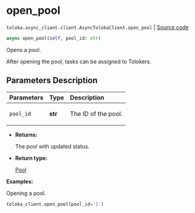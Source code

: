 # open_pool
`toloka.async_client.client.AsyncTolokaClient.open_pool` | [Source code](https://github.com/Toloka/toloka-kit/blob/v1.1.4/src/async_client/client.py#L0)

```python
async open_pool(self, pool_id: str)
```

Opens a pool.


After opening the pool, tasks can be assigned to Tolokers.

## Parameters Description

| Parameters | Type | Description |
| :----------| :----| :-----------|
`pool_id`|**str**|<p>The ID of the pool.</p>

* **Returns:**

  The pool with updated status.

* **Return type:**

  [Pool](toloka.client.pool.Pool.md)

**Examples:**

Opening a pool.

```python
toloka_client.open_pool(pool_id='1')
```
